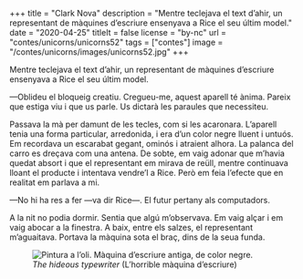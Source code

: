 +++
title = "Clark Nova"
description = "Mentre teclejava el text d’ahir, un representant de màquines d’escriure ensenyava a Rice el seu últim model."
date = "2020-04-25"
titleIt = false
license = "by-nc"
url = "contes/unicorns/unicorns52"
tags = ["contes"]
image = "/contes/unicorns/images/unicorns52.jpg"
+++

Mentre teclejava el text d’ahir, un representant de màquines d’escriure ensenyava a Rice el seu últim model.

—Oblideu el bloqueig creatiu. Cregueu-me, aquest aparell té ànima. Pareix que estiga viu i que us parle. Us dictarà les paraules que necessiteu.

Passava la mà per damunt de les tecles, com si les acaronara. L’aparell tenia una forma particular, arredonida, i era d’un color negre lluent i untuós. Em recordava un escarabat gegant, ominós i atraient alhora. La palanca del carro es dreçava com una antena. De sobte, em vaig adonar que m’havia quedat absort i que el representant em mirava de reüll, mentre continuava lloant el producte i intentava vendre’l a Rice. Però em feia l’efecte que en realitat em parlava a mi.

—No hi ha res a fer —va dir Rice—. El futur pertany als computadors.

A la nit no podia dormir. Sentia que algú m’observava. Em vaig alçar i em vaig abocar a la finestra. A baix, entre els salzes, el representant m’aguaitava. Portava la màquina sota el braç, dins de la seua funda.

<figure class="illustration"><img src="/contes/unicorns/images/unicorns52.jpg" alt="Pintura a l’oli. Màquina d’escriure antiga, de color negre."><figcaption><em>The hideous typewriter</em> (L’horrible màquina d’escriure)</figcaption></figure>

